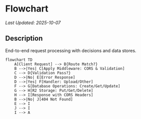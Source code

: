 # Flowchart

_Last Updated: 2025-10-07_

## Description

End-to-end request processing with decisions and data stores.

<!--@auto:diagram:flow:start-->

```mermaid
flowchart TD
    A[Client Request] --> B{Route Match?}
    B -->|Yes| C[Apply Middleware: CORS & Validation]
    C --> D{Validation Pass?}
    D -->|No| E[Error Response]
    D -->|Yes| F[Handler: Upload/Other]
    F --> G[Database Operations: Create/Get/Update]
    G --> H[R2 Storage: Put/Get/Delete]
    H --> I[Response with CORS Headers]
    B -->|No| J[404 Not Found]
    E --> I
    J --> I
    I --> A
```

<!--@auto:diagram:flow:end-->
